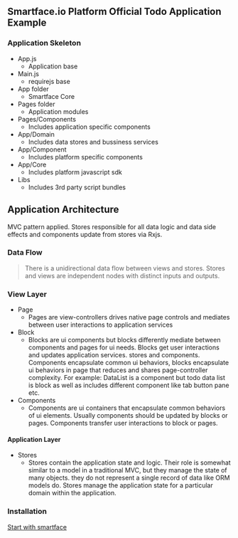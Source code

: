 ## Smartface.io Platform Official Todo Application Example

### Application Skeleton
- App.js
  - Application base
- Main.js
  - requirejs base
- App folder
  - Smartface Core   
- Pages folder
  - Application modules
- Pages/Components
  - Includes application specific components
- App/Domain
  - Includes data stores and bussiness services
- App/Component
  - Includes platform specific components
- App/Core
  - Includes platform javascript sdk
- Libs
  - Includes 3rd party script bundles

## Application Architecture
MVC pattern applied. Stores responsible for all data logic and data side effects and components update from stores via Rxjs.

### Data Flow
> There is a unidirectional data flow between views and stores. Stores and views are independent nodes with distinct inputs and outputs.

### View Layer ###
- Page
    - Pages are view-controllers drives native page controls and mediates between user interactions to application services
- Block
    - Blocks are ui components but blocks differently mediate between components and pages for ui needs. Blocks get user interactions and updates application services. stores and components. Components encapsulate common ui behaviors, blocks encapsulate ui behaviors in page that reduces and shares page-controller complexity. For example: DataList is a component but todo data list is block as well as includes different component like tab button pane etc.
- Components
     - Components are ui containers that encapsulate common behaviors  of ui elements. Usually components should be updated by blocks or pages. Components transfer user interactions to block or pages.
#### Application Layer
- Stores
    - Stores contain the application state and logic. Their role is somewhat similar to a model in a traditional MVC, but they manage the state of many objects. they do not represent a single record of data like ORM models do. Stores manage the application state for a particular domain within the application.

### Installation
[Start with smartface](https://smartface.atlassian.net/wiki/pages/viewpage.action?pageId=8486965)
